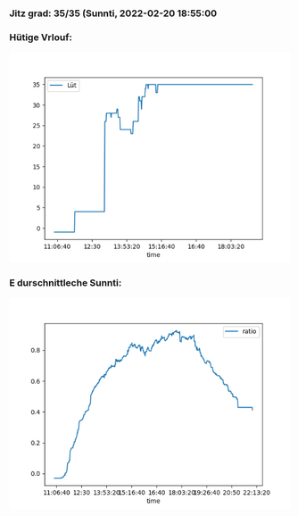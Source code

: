 ### Jitz grad: 35/35 (Sunnti, 2022-02-20 18:55:00

### Hütige Vrlouf:
![Graph](Today.png)

### E durschnittleche Sunnti:
![Graph](Sunnti.png)